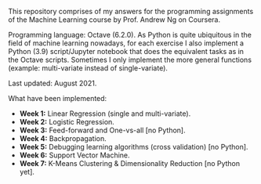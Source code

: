 This repository comprises of my answers for the programming assignments of the Machine Learning course by Prof. Andrew Ng on Coursera.  

Programming language: Octave (6.2.0). As Python is quite ubiquitous in the field of machine learning nowadays, for each exercise I also implement a Python (3.9) script/Jupyter notebook that does the equivalent tasks as in the Octave scripts. Sometimes I only implement the more general functions (example: multi-variate instead of single-variate).

Last updated: August 2021.

What have been implemented:
- **Week 1:** Linear Regression (single and multi-variate).
- **Week 2:** Logistic Regression.
- **Week 3:** Feed-forward and One-vs-all [no Python].
- **Week 4:** Backpropagation.
- **Week 5:** Debugging learning algorithms (cross validation) [no Python].
- **Week 6:** Support Vector Machine.
- **Week 7:** K-Means Clustering & Dimensionality Reduction [no Python yet].

